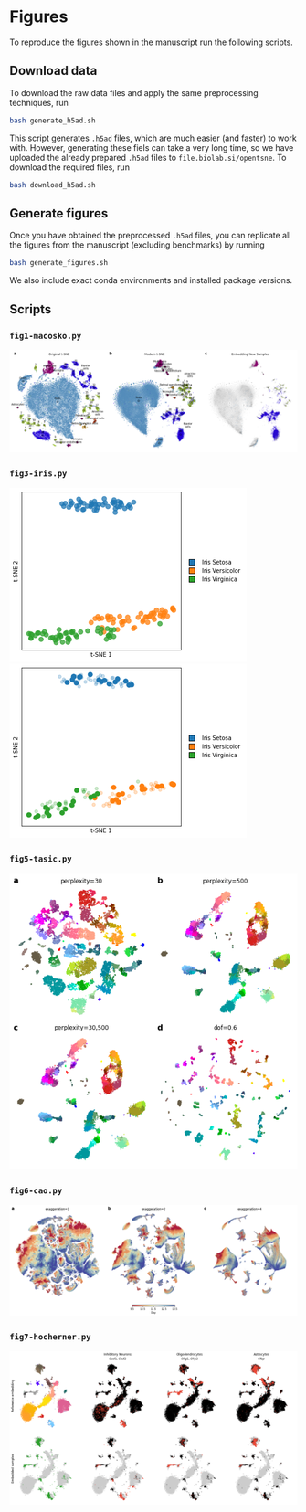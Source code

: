 # Figures

To reproduce the figures shown in the manuscript run the following scripts.

## Download data

To download the raw data files and apply the same preprocessing techniques, run

```bash
bash generate_h5ad.sh
```

This script generates `.h5ad` files, which are much easier (and faster) to work with. However, generating these fiels can take a very long time, so we have uploaded the already prepared `.h5ad` files to `file.biolab.si/opentsne`. To download the required files, run

```bash
bash download_h5ad.sh
```

## Generate figures

Once you have obtained the preprocessed `.h5ad` files, you can replicate all the figures from the manuscript (excluding benchmarks) by running

```bash
bash generate_figures.sh
```

We also include exact conda environments and installed package versions.

## Scripts

### `fig1-macosko.py`

![](png/macosko2015.png)

### `fig3-iris.py`

![](png/iris.png)
![](png/iris-transform.png)

### `fig5-tasic.py`

![](png/tasic2018.png)

### `fig6-cao.py`

![](png/cao2019.png)

### `fig7-hocherner.py`

![](png/transform_hochgerner.png)
